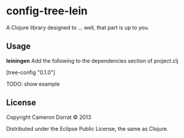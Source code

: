 # config-tree-lein

A Clojure library designed to ... well, that part is up to you.

## Usage

**leiningen**
Add the following to the dependencies section of project.clj

[tree-config "0.1.0"]


TODO: show example 

## License

Copyright Cameron Dorrat © 2013

Distributed under the Eclipse Public License, the same as Clojure.
